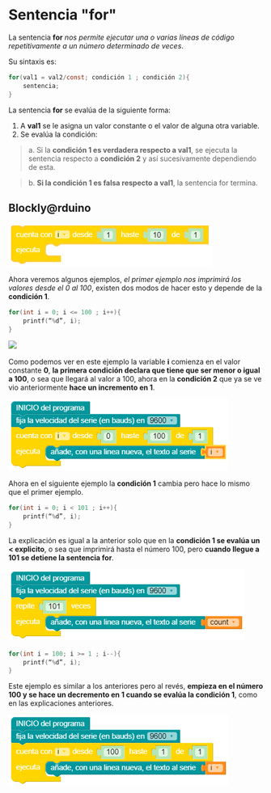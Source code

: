 # Sentencia "for"

La sentencia **for** _nos permite ejecutar una o varias líneas de código repetitivamente a un número determinado de veces_. 

Su sintaxis es:
```c
for(val1 = val2/const; condición 1 ; condición 2){
	sentencia;
}
```
La sentencia **for** se evalúa de la siguiente forma:
1. A **val1** se le asigna un valor constante o el valor de alguna otra variable.
2. Se evalúa la condición:
>a. Si la **condición 1 es verdadera respecto a val1**, se ejecuta la sentencia respecto a **condición 2** y así sucesivamente dependiendo de esta.

>b. **Si la condición 1 es falsa respecto a val1**, la sentencia for termina.

## Blockly@rduino
![](https://github.com/Ezzzzzzzzzzzzzz/CursoRoboticaAplicada/blob/master/Sentencias/capture1604427641487.png)

Ahora veremos algunos ejemplos, _el primer ejemplo nos imprimirá los valores desde el 0 al 100_, existen dos modos de hacer esto y depende de la **condición 1**.
```c 
for(int i = 0; i <= 100 ; i++){
	printf(“%d”, i);
}
```
![](https://www.okpedia.it/data/okpedia/algoritmo-funzione-for-linguaggio-c.gif)

Como podemos ver en este ejemplo la variable **i** comienza en el valor constante **0**, **la primera condición declara que tiene que ser menor o igual a 100**, o sea que llegará al valor a 100, ahora en la **condición 2** que ya se ve vio anteriormente **hace un incremento en 1**. 

![](https://github.com/Ezzzzzzzzzzzzzz/CursoRoboticaAplicada/blob/master/Sentencias/capture1604427812445.png)

Ahora en el siguiente ejemplo la **condición 1** cambia pero hace lo mismo que el primer ejemplo.
```c
for(int i = 0; i < 101 ; i++){
	printf(“%d”, i);
}
```
La explicación es igual a la anterior solo que en la **condición 1 se evalúa un < explicito**, o sea que imprimirá hasta el número 100, pero **cuando llegue a 101 se detiene la sentencia for**.

![](https://github.com/Ezzzzzzzzzzzzzz/CursoRoboticaAplicada/blob/master/Sentencias/capture1604427906155.png)

```c 
for(int i = 100; i >= 1 ; i--){
	printf(“%d”, i);
}
```
Este ejemplo es similar a los anteriores pero al revés, **empieza en el número 100 y se hace un decremento en 1 cuando se evalúa la condición 1**, como en las explicaciones anteriores.

![](https://github.com/Ezzzzzzzzzzzzzz/CursoRoboticaAplicada/blob/master/Sentencias/capture1604427941534.png)
<!--stackedit_data:
eyJoaXN0b3J5IjpbMTc1NzMyNTg1MSwtNDcwNDM5MTMwLC0yMD
k4NDE3NzAyLC0xOTI1ODMxMTYwLDQ3OTI4NTc4NSwtMzY5MjMz
NzIyLC0xODUxNjk5Mjc2XX0=
-->